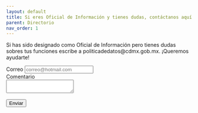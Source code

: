 ```yaml
---
layout: default
title: Si eres Oficial de Información y tienes dudas, contáctanos aquí
parent: Directorio
nav_order: 1
---
```



<link rel="stylesheet" href="https://stackpath.bootstrapcdn.com/bootstrap/4.3.1/css/bootstrap.min.css" integrity="sha384-ggOyR0iXCbMQv3Xipma34MD+dH/1fQ784/j6cY/iJTQUOhcWr7x9JvoRxT2MZw1T" crossorigin="anonymous">

 <p>Si has sido designado como Oficial de Información pero tienes dudas sobres tus funciones escribe a politicadedatos@cdmx.gob.mx. ¡Queremos ayudarte!</p>

<form>
        <div class="form-group">
          <label for="formGroupExampleInput">Correo</label>
          <input type="text" class="form-control" id="formGroupExampleInput" placeholder="correo@hotmail.com">
        </div>
        <div class="input-group">
            <div class="input-group-prepend">
              <span class="input-group-text">Comentario</span>
            </div>
            <textarea class="form-control" aria-label="With textarea"></textarea>

 </div> <br>
 <div>
     <button type="button" class="btn btn-primary">Enviar</button>
</div>

 
</form>